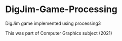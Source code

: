 # DigJim-Game-Processing
DigJim game implemented using processing3

This was part of Computer Graphics subject (2021)
